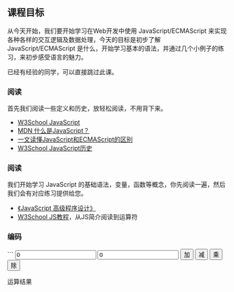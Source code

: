 <h2 id="-">课程目标</h2>
<p>从今天开始，我们要开始学习在Web开发中使用 JavaScript/ECMAScript 来实现各种各样的交互逻辑及数据处理，今天的目标是初步了解 JavaScript/ECMAScript 是什么，开始学习基本的语法，并通过几个小例子的练习，来初步感受语言的魅力。</p>
<p>已经有经验的同学，可以直接跳过此课。</p>
<h3 id="-">阅读</h3>
<p>首先我们阅读一些定义和历史，放轻松阅读，不用背下来。</p>
<ul>
<li><a href="http://www.w3school.com.cn/js/js_intro.asp">W3School JavaScript</a></li>
<li><a href="https://developer.mozilla.org/zh-CN/docs/Learn/JavaScript/First_steps/What_is_JavaScript">MDN 什么是JavaScript？</a></li>
<li><a href="http://developer.51cto.com/art/201711/557514.htm">一文读懂JavaScript和ECMAScript的区别</a></li>
<li><a href="http://www.w3school.com.cn/js/pro_js_history.asp">W3School JavaScript历史</a></li>
</ul>

<h3 id="-">阅读</h3>
<p>我们开始学习 JavaScript 的基础语法，变量，函数等概念，你先阅读一遍，然后我们会有对应练习提供给您。</p>
<ul>
<li><a href="https://book.douban.com/subject/10546125/">《JavaScript 高级程序设计》</a></li>
<li><a href="http://www.w3school.com.cn/js/index.asp">W3School JS教程</a>，从JS简介阅读到运算符</li>
</ul>
<h3 id="-">编码</h3>
```
<!DOCTYPE html>
<html>
<head>
    <meta charset="UTF-8">    
    <title>IFE ECMAScript</title>
</head>
<body>        
    <input id="first-number" type="number" value="0" placeholder="第一个数字">
    <input id="second-number" type="number" value="0" placeholder="第二个数字">
    <button id="add-btn">加</button>
    <button id="minus-btn">减</button>
    <button id="times-btn">乘</button>
    <button id="divide-btn">除</button>
    <p id="result">运算结果</p>
    <script>

    </script>
</body>
</html>

```
复制以上代码到你的IDE中，然后在<code>script</code>标签中编写代码，实现以下需求：
<ul>
<li>点对应加减乘除按钮的时候，将两个输入框中的数字做对应的算术，并将结果显示在id为result的p标签内。</li>
<li>暂时不用做任何异常处理</li>
</ul>

### 提交
把你的代码进行提交
### 总结
依然把今天的学习用时，收获，问题进行记录

